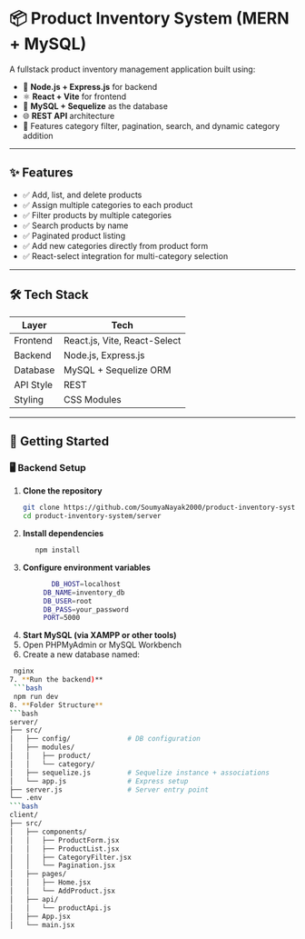# 📦 Product Inventory System (MERN + MySQL)

A fullstack product inventory management application built using:

- 🔧 **Node.js + Express.js** for backend
- ⚛️ **React + Vite** for frontend
- 💾 **MySQL + Sequelize** as the database
- 🌐 **REST API** architecture
- 🎯 Features category filter, pagination, search, and dynamic category addition

---

## ✨ Features

- ✅ Add, list, and delete products
- ✅ Assign multiple categories to each product
- ✅ Filter products by multiple categories
- ✅ Search products by name
- ✅ Paginated product listing
- ✅ Add new categories directly from product form
- ✅ React-select integration for multi-category selection

---

## 🛠 Tech Stack

| Layer     | Tech                    |
|-----------|-------------------------|
| Frontend  | React.js, Vite, React-Select |
| Backend   | Node.js, Express.js     |
| Database  | MySQL + Sequelize ORM   |
| API Style | REST                    |
| Styling   | CSS Modules             |

---

## 🚀 Getting Started

### 🖥️ Backend Setup

1. **Clone the repository**
   ```bash
   git clone https://github.com/SoumyaNayak2000/product-inventory-system.git
   cd product-inventory-system/server
2. **Install dependencies**
     ```bash
        npm install
3. **Configure environment variables**
    ```bash
           DB_HOST=localhost
         DB_NAME=inventory_db
         DB_USER=root
         DB_PASS=your_password
         PORT=5000
4. **Start MySQL (via XAMPP or other tools)**
5. Open PHPMyAdmin or MySQL Workbench
6. Create a new database named:
  ```bash
   nginx
7. **Run the backend)**
   ```bash
   npm run dev
8. **Folder Structure**
```bash
server/
├── src/
│   ├── config/              # DB configuration
│   ├── modules/
│   │   ├── product/
│   │   └── category/
│   ├── sequelize.js         # Sequelize instance + associations
│   └── app.js               # Express setup
├── server.js                # Server entry point
└── .env
```bash
client/
├── src/
│   ├── components/
│   │   ├── ProductForm.jsx
│   │   ├── ProductList.jsx
│   │   ├── CategoryFilter.jsx
│   │   └── Pagination.jsx
│   ├── pages/
│   │   ├── Home.jsx
│   │   └── AddProduct.jsx
│   ├── api/
│   │   └── productApi.js
│   ├── App.jsx
│   └── main.jsx


